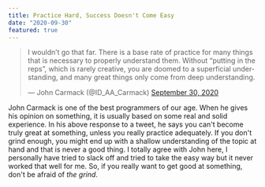 ```yaml
---
title: Practice Hard, Success Doesn't Come Easy
date: "2020-09-30"
featured: true
---
```


<blockquote class="twitter-tweet"><p lang="en" dir="ltr">I wouldn’t go that far. There is a base rate of practice for many things that is necessary to properly understand them. Without “putting in the reps”, which is rarely creative, you are doomed to a superficial understanding, and many great things only come from deep understanding.</p>&mdash; John Carmack (@ID_AA_Carmack) <a href="https://twitter.com/ID_AA_Carmack/status/1311343418422046721?ref_src=twsrc%5Etfw">September 30, 2020</a></blockquote> <script async src="https://platform.twitter.com/widgets.js" charset="utf-8"></script>

John Carmack is one of the best programmers of our age. When he gives his opinion on something, it is usually based on some real and solid experience. In his above response to a tweet, he says you can't become truly great at something, unless you really practice adequately. If you don't grind enough, you might end up with a shallow understanding of the topic at hand and that is never a good thing. I totally agree with John here, I personally have tried to slack off and tried to take the easy way but it never worked that well for me. So, if you really want to get good at something, don't be afraid of *the grind*.
